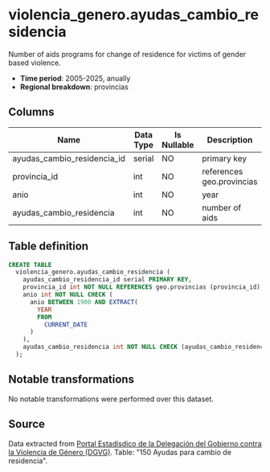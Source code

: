 # violencia_genero.ayudas_cambio_residencia

Number of aids programs for change of residence for victims of gender based violence.

- **Time period**: 2005-2025, anually
- **Regional breakdown**: provincias


## Columns

| Name | Data Type | Is Nullable | Description |
| --- | --- | --- | --- |
| ayudas_cambio_residencia_id | serial | NO | primary key |
| provincia_id | int | NO | references geo.provincias|
| anio | int | NO | year |
| ayudas_cambio_residencia | int | NO | number of aids |

## Table definition

```sql
CREATE TABLE
  violencia_genero.ayudas_cambio_residencia (
    ayudas_cambio_residencia_id serial PRIMARY KEY,
    provincia_id int NOT NULL REFERENCES geo.provincias (provincia_id),
    anio int NOT NULL CHECK (
      anio BETWEEN 1900 AND EXTRACT(
        YEAR
        FROM
          CURRENT_DATE
      )
    ),
    ayudas_cambio_residencia int NOT NULL CHECK (ayudas_cambio_residencia >= 0)
  );
```

## Notable transformations
No notable transformations were performed over this dataset.
## Source
Data extracted from <a href="https://estadisticasviolenciagenero.igualdad.gob.es/" target="_blank">Portal Estadísdico de la Delegación del Gobierno contra la Violencia de Género (DGVG)</a>. Table: "150 Ayudas para cambio de residencia".